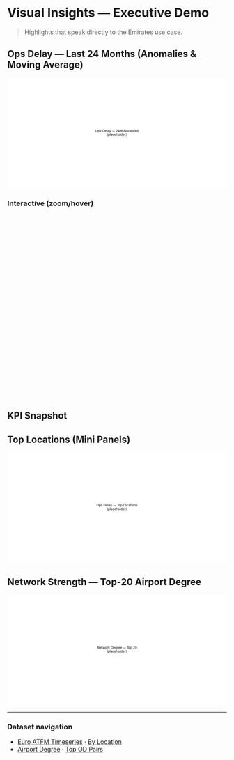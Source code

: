 # Visual Insights — Executive Demo

> Highlights that speak directly to the Emirates use case.

## Ops Delay — Last 24 Months (Anomalies & Moving Average)
![ATFM 24m](../assets/ops_delay_24m_advanced.png)

### Interactive (zoom/hover)
<div id="ops_plot" style="height:420px;"></div>
<script src="https://cdn.plot.ly/plotly-2.32.0.min.js"></script>
<script>

function siteRoot(){
  const parts = location.pathname.split('/').filter(Boolean);
  return parts.length ? '/' + parts[0] + '/' : '/';
}
function bust(u){
  const v = Date.now(); // cache-buster to avoid stale JSON/CSV
  return u + (u.includes('?') ? '&' : '?') + 'v=' + v;
}

fetch(bust(siteRoot() + 'assets/ops_delay_plotly.json'))
  .then(r => r.json())
  .then(fig => Plotly.newPlot('ops_plot', fig.data, fig.layout, {displayModeBar:false, responsive:true}))
  .catch(err => { document.getElementById('ops_plot').innerHTML = "<em>Interactive plot failed to load.</em>"; console.error(err); });
</script>

## KPI Snapshot
<div id="kpi_mount"></div>
<script>
fetch(bust(siteRoot() + 'assets/ops_delay_kpis.json')).then(r=>r.json()).then(k=>{
  const root = document.getElementById('kpi_mount');
  const fmt = n => (n==null)?'—':Intl.NumberFormat('en-US',{maximumFractionDigits:0}).format(n);
  const pct = n => (n==null)?'—':(n>=0?'+':'')+n.toFixed(1)+'%';
  root.innerHTML = `
    <div class="kpi-grid">
      <div class="kpi"><div class="kpi-label">Last Month</div><div class="kpi-value">${fmt(k.last_month)}</div><div class="kpi-sub">${k.last_month_label||''}</div></div>
      <div class="kpi"><div class="kpi-label">12M Rolling</div><div class="kpi-value">${fmt(k.rolling_12m)}</div></div>
      <div class="kpi"><div class="kpi-label">YoY %</div><div class="kpi-value">${pct(k.yoy_pct)}</div></div>
    </div>
  `;
});
</script>

## Top Locations (Mini Panels)
![Top-12 panels](../assets/ops_delay_top_locations_smallmultiples.png)

## Network Strength — Top-20 Airport Degree
![Top-20 degree](../assets/network_degree_top20.png)

---

### Dataset navigation
- [Euro ATFM Timeseries](../pages/euro_atfm_timeseries.md) · [By Location](../pages/euro_atfm_by_location.md)  
- [Airport Degree](../pages/airport_degree.md) · [Top OD Pairs](../pages/top_od_pairs.md)
